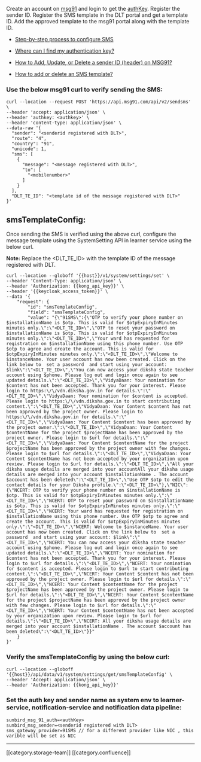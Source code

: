 Create an account on [msg91](https://msg91.com/in) and login to get the [authKey](https://msg91.com/help/MSG91/where-can-i-find-my-authentication-key). Register the sender ID. Register the SMS template in the DLT portal and get a template ID. Add the approved template to the msg91 portal along with the template ID.


* [Step-by-step process to configure SMS](https://msg91.com/help/MSG91/step-by-step-process-to-configure-sms)


* [Where can I find my authentication key?](https://msg91.com/help/MSG91/where-can-i-find-my-authentication-key)


* [How to Add, Update, or Delete a sender ID (header) on MSG91?](https://msg91.com/help/MSG91/how-to-add-sender-id-in-msg91)


* [How to add or delete an SMS template?](https://msg91.com/help/MSG91/how-to-add-or-delete-an-sms-template)




### Use the below msg91 curl to verify sending the SMS:

```
curl --location --request POST 'https://api.msg91.com/api/v2/sendsms' \
--header 'accept: application/json' \
--header 'authkey: <authkey>' \
--header 'content-type: application/json' \
--data-raw '{
  "sender": "<senderid registered with DLT>",
  "route": "4",
  "country": "91",
  "unicode": 1,
  "sms": [
    {
      "message": "<message registered with DLT>",
      "to": [
        "<mobilenumber>"
      ]
    }
  ],
  "DLT_TE_ID": "<template id of the message registered with DLT>"
}'
```

## smsTemplateConfig:
Once sending the SMS is verified using the above curl, configure the message template using the SystemSetting API in learner service using the below curl.

 **Note:**  Replace the <DLT_TE_ID> with the template ID of the message registered with DLT.


```
curl --location --globoff '{{host}}/v1/system/settings/set' \
--header 'Content-Type: application/json' \
--header 'Authorization: {{kong_api_key}}' \
--header '{{keycloak_access_token}}' \
--data '{
    "request": {
        "id": "smsTemplateConfig",
        "field": "smsTemplateConfig",
        "value": "{\"91SMS\":{\"OTP to verify your phone number on $installationName is $otp. This is valid for $otpExpiryInMinutes minutes only.\":\"<DLT_TE_ID>\",\"OTP to reset your password on $installationName is $otp. This is valid for $otpExpiryInMinutes minutes only.\":\"<DLT_TE_ID>\",\"Your ward has requested for registration on $installationName using this phone number. Use OTP $otp to agree and create the account. This is valid for $otpExpiryInMinutes minutes only.\":\"<DLT_TE_ID>\",\"Welcome to $instanceName. Your user account has now been created. Click on the link below to  set a password  and start using your account: $link\":\"<DLT_TE_ID>\",\"You can now access your diksha state teacher account using $phone. Please log out and login once again to see updated details.\":\"<DLT_TE_ID>\",\"VidyaDaan: Your nomination for $content has not been accepted. Thank you for your interest. Please login to https:\/\/vdn.diksha.gov.in for details.\":\"<DLT_TE_ID>\",\"VidyaDaan: Your nomination for $content is accepted. Please login to https:\/\/vdn.diksha.gov.in to start contributing content.\":\"<DLT_TE_ID>\",\"VidyaDaan: Your Content $content has not been approved by the project owner. Please login to https:\/\/vdn.diksha.gov.in for details.\":\"<DLT_TE_ID>\",\"VidyaDaan: Your Content $content has been approved by the project owner.\":\"<DLT_TE_ID>\",\"VidyaDaan: Your Content $contentName for the project $projectName has been approved by the project owner. Please login to $url for details.\":\"<DLT_TE_ID>\",\"VidyaDaan: Your Content $contentName for the project $projectName has been approved by the project owner with few changes. Please login to $url for details.\":\"<DLT_TE_ID>\",\"VidyaDaan: Your Content $contentName has not been accepted by your organization upon review. Please login to $url for details.\":\"<DLT_TE_ID>\",\"All your diksha usage details are merged into your accountAll your diksha usage details are merged into your account $installationName . The account $account has been deleted\":\"<DLT_TE_ID>\",\"Use OTP $otp to edit the contact details for your Diksha profile.\":\"<DLT_TE_ID>\"},\"NIC\":{\"NCERT: OTP to verify your phone number on $installationName is $otp. This is valid for $otpExpiryInMinutes minutes only.\":\"<DLT_TE_ID>\",\"NCERT: OTP to reset your password on $installationName is $otp. This is valid for $otpExpiryInMinutes minutes only.\":\"<DLT_TE_ID>\",\"NCERT: Your ward has requested for registration on $installationName using this phone number. Use OTP $otp to agree and create the account. This is valid for $otpExpiryInMinutes minutes only.\":\"<DLT_TE_ID>\",\"NCERT: Welcome to $instanceName. Your user account has now been created. Click on the link below to  set a password  and start using your account: $link\":\"<DLT_TE_ID>\",\"NCERT: You can now access your diksha state teacher account using $phone. Please log out and login once again to see updated details.\":\"<DLT_TE_ID>\",\"NCERT: Your nomination for $content has not been accepted. Thank you for your interest. Please login to $url for details.\":\"<DLT_TE_ID>\",\"NCERT: Your nomination for $content is accepted. Please login to $url to start contributing content.\":\"<DLT_TE_ID>\",\"NCERT: Your Content $content has not been approved by the project owner. Please login to $url for details.\":\"<DLT_TE_ID>\",\"NCERT: Your Content $contentName for the project $projectName has been approved by the project owner. Please login to $url for details.\":\"<DLT_TE_ID>\",\"NCERT: Your Content $contentName for the project $projectName has been approved by the project owner with few changes. Please login to $url for details.\":\"<DLT_TE_ID>\",\"NCERT: Your Content $contentName has not been accepted by your organization upon review. Please login to $url for details.\":\"<DLT_TE_ID>\",\"NCERT: All your diksha usage details are merged into your account $installationName . The account $account has been deleted\":\"<DLT_TE_ID>\"}}"
    }
}'
```

### Verify the smsTemplateConfig by using the below curl:

```
curl --location --globoff '{{host}}/api/data/v1/system/settings/get/smsTemplateConfig' \
--header 'Accept: application/json' \
--header 'Authorization: {{kong_api_key}}'
```

### Set the auth key and sender name as system env to learner-service, notification-service and notification data pipeline:

```
sunbird_msg_91_auth=<authKey> 
sunbird_msg_sender=<senderid registered with DLT>
sms_gateway_provider=91SMS // for a different provider like NIC , this varible will be set as NIC
```




*****

[[category.storage-team]] 
[[category.confluence]] 
